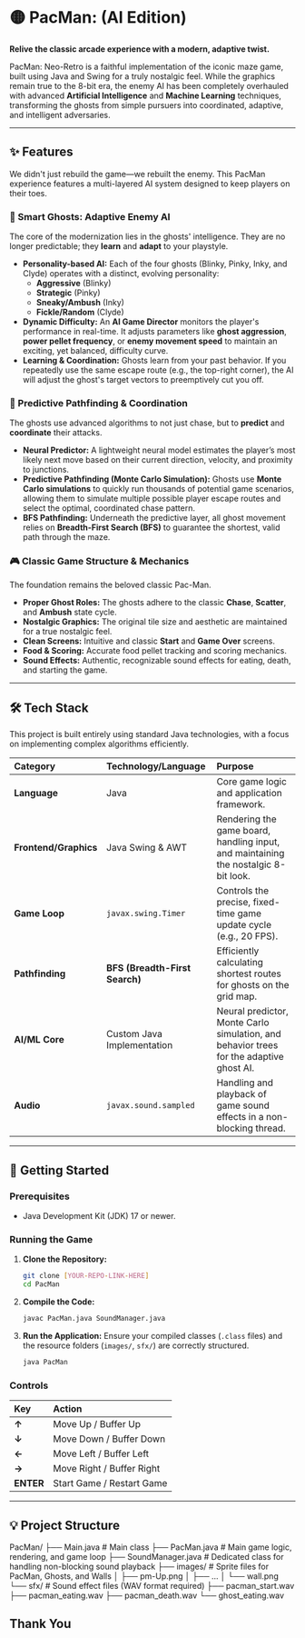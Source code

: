 # 🟡 PacMan: (AI Edition)

**Relive the classic arcade experience with a modern, adaptive twist.**

PacMan: Neo-Retro is a faithful implementation of the iconic maze game, built using Java and Swing for a truly nostalgic feel. While the graphics remain true to the 8-bit era, the enemy AI has been completely overhauled with advanced **Artificial Intelligence** and **Machine Learning** techniques, transforming the ghosts from simple pursuers into coordinated, adaptive, and intelligent adversaries.



---

## ✨ Features

We didn't just rebuild the game—we rebuilt the enemy. This PacMan experience features a multi-layered AI system designed to keep players on their toes.

### 👻 Smart Ghosts: Adaptive Enemy AI

The core of the modernization lies in the ghosts' intelligence. They are no longer predictable; they **learn** and **adapt** to your playstyle.

* **Personality-based AI:** Each of the four ghosts (Blinky, Pinky, Inky, and Clyde) operates with a distinct, evolving personality:
    * **Aggressive** (Blinky)
    * **Strategic** (Pinky)
    * **Sneaky/Ambush** (Inky)
    * **Fickle/Random** (Clyde)
* **Dynamic Difficulty:** An **AI Game Director** monitors the player's performance in real-time. It adjusts parameters like **ghost aggression**, **power pellet frequency**, or **enemy movement speed** to maintain an exciting, yet balanced, difficulty curve.
* **Learning & Coordination:** Ghosts learn from your past behavior. If you repeatedly use the same escape route (e.g., the top-right corner), the AI will adjust the ghost's target vectors to preemptively cut you off.

### 🧠 Predictive Pathfinding & Coordination

The ghosts use advanced algorithms to not just chase, but to **predict** and **coordinate** their attacks.

* **Neural Predictor:** A lightweight neural model estimates the player’s most likely next move based on their current direction, velocity, and proximity to junctions.
* **Predictive Pathfinding (Monte Carlo Simulation):** Ghosts use **Monte Carlo simulations** to quickly run thousands of potential game scenarios, allowing them to simulate multiple possible player escape routes and select the optimal, coordinated chase pattern.
* **BFS Pathfinding:** Underneath the predictive layer, all ghost movement relies on **Breadth-First Search (BFS)** to guarantee the shortest, valid path through the maze.

### 🎮 Classic Game Structure & Mechanics

The foundation remains the beloved classic Pac-Man.

* **Proper Ghost Roles:** The ghosts adhere to the classic **Chase**, **Scatter**, and **Ambush** state cycle.
* **Nostalgic Graphics:** The original tile size and aesthetic are maintained for a true nostalgic feel.
* **Clean Screens:** Intuitive and classic **Start** and **Game Over** screens.
* **Food & Scoring:** Accurate food pellet tracking and scoring mechanics.
* **Sound Effects:** Authentic, recognizable sound effects for eating, death, and starting the game.

---

## 🛠️ Tech Stack

This project is built entirely using standard Java technologies, with a focus on implementing complex algorithms efficiently.

| Category | Technology/Language | Purpose |
| :--- | :--- | :--- |
| **Language** | Java | Core game logic and application framework. |
| **Frontend/Graphics** | Java Swing & AWT | Rendering the game board, handling input, and maintaining the nostalgic 8-bit look. |
| **Game Loop** | `javax.swing.Timer` | Controls the precise, fixed-time game update cycle (e.g., 20 FPS). |
| **Pathfinding** | **BFS (Breadth-First Search)** | Efficiently calculating shortest routes for ghosts on the grid map. |
| **AI/ML Core** | Custom Java Implementation | Neural predictor, Monte Carlo simulation, and behavior trees for the adaptive ghost AI. |
| **Audio** | `javax.sound.sampled` | Handling and playback of game sound effects in a non-blocking thread. |

---

## 🚀 Getting Started

### Prerequisites

* Java Development Kit (JDK) 17 or newer.

### Running the Game

1.  **Clone the Repository:**
    ```bash
    git clone [YOUR-REPO-LINK-HERE]
    cd PacMan
    ```
2.  **Compile the Code:**
    ```bash
    javac PacMan.java SoundManager.java
    ```
3.  **Run the Application:**
    Ensure your compiled classes (`.class` files) and the resource folders (`images/`, `sfx/`) are correctly structured.
    ```bash
    java PacMan
    ```

### Controls

| Key | Action |
| :--- | :--- |
| **↑** | Move Up / Buffer Up |
| **↓** | Move Down / Buffer Down |
| **←** | Move Left / Buffer Left |
| **→** | Move Right / Buffer Right |
| **ENTER** | Start Game / Restart Game |

---

## 💡 Project Structure

PacMan/
├── Main.java           # Main class
├── PacMan.java         # Main game logic, rendering, and game loop
├── SoundManager.java   # Dedicated class for handling non-blocking sound playback
├── images/             # Sprite files for PacMan, Ghosts, and Walls
│   ├── pm-Up.png
│   ├── ...
│   └── wall.png
└── sfx/                # Sound effect files (WAV format required)
├── pacman_start.wav
├── pacman_eating.wav
├── pacman_death.wav
└── ghost_eating.wav

## Thank You